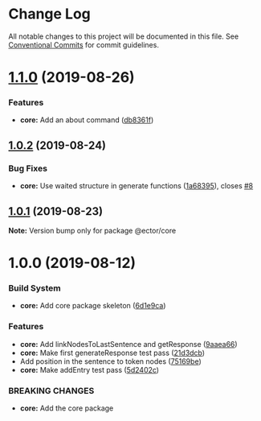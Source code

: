 # Change Log

All notable changes to this project will be documented in this file.
See [Conventional Commits](https://conventionalcommits.org) for commit guidelines.

# [1.1.0](https://github.com/parmentf/ector-monorepo/compare/@ector/core@1.0.2...@ector/core@1.1.0) (2019-08-26)


### Features

* **core:** Add an about command ([db8361f](https://github.com/parmentf/ector-monorepo/commit/db8361f))





## [1.0.2](https://github.com/parmentf/ector-monorepo/compare/@ector/core@1.0.1...@ector/core@1.0.2) (2019-08-24)


### Bug Fixes

* **core:** Use waited structure in generate functions ([1a68395](https://github.com/parmentf/ector-monorepo/commit/1a68395)), closes [#8](https://github.com/parmentf/ector-monorepo/issues/8)





## [1.0.1](https://github.com/parmentf/ector-monorepo/compare/@ector/core@1.0.0...@ector/core@1.0.1) (2019-08-23)

**Note:** Version bump only for package @ector/core





# 1.0.0 (2019-08-12)


### Build System

* **core:** Add core package skeleton ([6d1e9ca](https://github.com/parmentf/ector-monorepo/commit/6d1e9ca))


### Features

* **core:** Add linkNodesToLastSentence and getResponse ([9aaea66](https://github.com/parmentf/ector-monorepo/commit/9aaea66))
* **core:** Make first generateResponse test pass ([21d3dcb](https://github.com/parmentf/ector-monorepo/commit/21d3dcb))
* Add position in the sentence to token nodes ([75169be](https://github.com/parmentf/ector-monorepo/commit/75169be))
* **core:** Make addEntry test pass ([5d2402c](https://github.com/parmentf/ector-monorepo/commit/5d2402c))


### BREAKING CHANGES

* **core:** Add the core package

